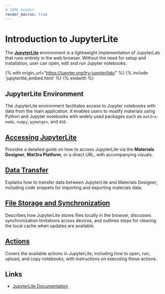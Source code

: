 ```yaml
---
# YAML header
render_macros: true
---
```


# Introduction to JupyterLite

The [**JupyterLite**](https://jupyterlite.readthedocs.io/en/stable/) environment is a lightweight implementation of JupyterLab that runs entirely in the web browser. Without the need for setup and installation, user can open, edit and run Jupyter notebooks.

{% with origin_url="https://jupyter.org/try-jupyter/lab/" %}
{% include 'jupyterlite_embed.html' %}
{% endwith %}

## JupyterLite Environment

The JupyterLite environment facilitates access to Jupyter notebooks with data from the main application. 
It enables users to modify materials using Python and Jupyter notebooks with widely used packages such as `mat3ra-made`, `numpy`, `pymatgen`, and `ASE`.


## [Accessing JupyterLite](./accessing-jupyterlite.md)
Provides a detailed guide on how to access JupyterLite via the **Materials Designer**, **Mat3ra Platform**, or a direct URL, with accompanying visuals.

## [Data Transfer](./data-transfer.md)
Explains how to transfer data between JupyterLite and Materials Designer, including code snippets for importing and exporting materials data.

## [File Storage and Synchronization](./file-storage-synchronization.md)
Describes how JupyterLite stores files locally in the browser, discusses synchronization limitations across devices, and outlines steps for clearing the local cache when updates are available.

## [Actions](./actions.md)
Covers the available actions in JupyterLite, including how to open, run, upload, and copy notebooks, with instructions on executing these actions.

## Links

- [JupyterLite Documentation](https://jupyterlite.readthedocs.io/en/stable/)